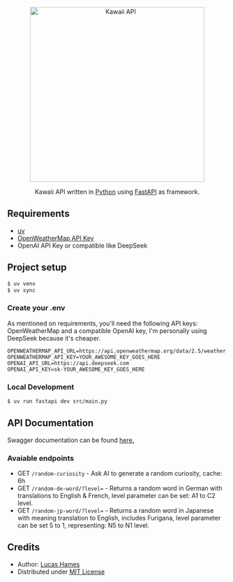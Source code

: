 <p align="center">
 <img src="https://i.imgur.com/rHCXm9r.png" alt="Kawaii API" width="400" />
</p>
  <p align="center">Kawaii API written in <a href="https://www.python.org/" target="_blank">Python</a> using <a href="https://fastapi.tiangolo.com/" target="_blank">FastAPI</a> as framework.</p>

## Requirements
- [uv](https://docs.astral.sh/uv/)
- [OpenWeatherMap API Key](https://openweathermap.org/api)
- OpenAI API Key or compatible like DeepSeek


## Project setup

```bash
$ uv venv
$ uv sync
```

### Create your .env

As mentioned on requirements, you'll need the following API keys: OpenWeatherMap and a compatible OpenAI key, I'm personally using DeepSeek because it's cheaper.

```env
OPENWEATHERMAP_API_URL=https://api.openweathermap.org/data/2.5/weather
OPENWEATHERMAP_API_KEY=YOUR_AWESOME_KEY_GOES_HERE
OPENAI_API_URL=https://api.deepseek.com
OPENAI_API_KEY=sk-YOUR_AWESOME_KEY_GOES_HERE
```

### Local Development

```bash
$ uv run fastapi dev src/main.py 
```

## API Documentation

Swagger documentation can be found <a href="https://kawaii-api.wedzy.net/docs" target="_blank">here.</a>

### Avaiable endpoints

- GET `/random-curiosity` - Ask AI to generate a random curiosity, cache: 6h
- GET `/random-de-word/?level=` - Returns a random word in German with translations to English & French, level parameter can be set: A1 to C2 level.
- GET `/random-jp-word/?level=` - Returns a random word in Japanese with meaning translation to English, includes Furigana, level parameter can be set 5 to 1, representing: N5 to N1 level.


## Credits

- Author: [Lucas Hames](https://github.com/wedz0ff)
- Distributed under [MIT License](LICENSE)
